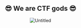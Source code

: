 <div align="center">

## 😎 We are CTF gods 😎

![Untitled](https://user-images.githubusercontent.com/80776324/227294937-a5ce5372-123b-4550-b5aa-894eb47ca14b.png)

</div>
